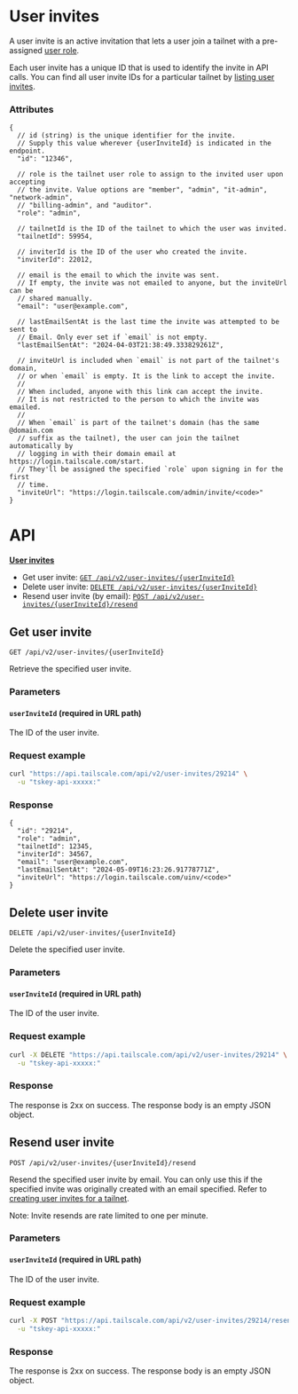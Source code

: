 # User invites

A user invite is an active invitation that lets a user join a tailnet with a pre-assigned [user role](https://tailscale.com/kb/1138/user-roles).

Each user invite has a unique ID that is used to identify the invite in API calls.
You can find all user invite IDs for a particular tailnet by [listing user invites](#list-user-invites).

### Attributes

```jsonc
{
  // id (string) is the unique identifier for the invite.
  // Supply this value wherever {userInviteId} is indicated in the endpoint.
  "id": "12346",

  // role is the tailnet user role to assign to the invited user upon accepting
  // the invite. Value options are "member", "admin", "it-admin", "network-admin",
  // "billing-admin", and "auditor".
  "role": "admin",

  // tailnetId is the ID of the tailnet to which the user was invited.
  "tailnetId": 59954,

  // inviterId is the ID of the user who created the invite.
  "inviterId": 22012,

  // email is the email to which the invite was sent.
  // If empty, the invite was not emailed to anyone, but the inviteUrl can be
  // shared manually.
  "email": "user@example.com",

  // lastEmailSentAt is the last time the invite was attempted to be sent to
  // Email. Only ever set if `email` is not empty.
  "lastEmailSentAt": "2024-04-03T21:38:49.333829261Z",

  // inviteUrl is included when `email` is not part of the tailnet's domain,
  // or when `email` is empty. It is the link to accept the invite.
  //
  // When included, anyone with this link can accept the invite.
  // It is not restricted to the person to which the invite was emailed.
  //
  // When `email` is part of the tailnet's domain (has the same @domain.com
  // suffix as the tailnet), the user can join the tailnet automatically by
  // logging in with their domain email at https://login.tailscale.com/start.
  // They'll be assigned the specified `role` upon signing in for the first
  // time.
  "inviteUrl": "https://login.tailscale.com/admin/invite/<code>"
}
```

# API

**[User invites](#user-invites)**

- Get user invite: [`GET /api/v2/user-invites/{userInviteId}`](#get-user-invite)
- Delete user invite: [`DELETE /api/v2/user-invites/{userInviteId}`](#delete-user-invite)
- Resend user invite (by email): [`POST /api/v2/user-invites/{userInviteId}/resend`](#resend-user-invite)

## Get user invite

```http
GET /api/v2/user-invites/{userInviteId}
```

Retrieve the specified user invite.

### Parameters

#### `userInviteId` (required in URL path)

The ID of the user invite.

### Request example

```sh
curl "https://api.tailscale.com/api/v2/user-invites/29214" \
  -u "tskey-api-xxxxx:"
```

### Response

```jsonc
{
  "id": "29214",
  "role": "admin",
  "tailnetId": 12345,
  "inviterId": 34567,
  "email": "user@example.com",
  "lastEmailSentAt": "2024-05-09T16:23:26.91778771Z",
  "inviteUrl": "https://login.tailscale.com/uinv/<code>"
}
```

## Delete user invite

```http
DELETE /api/v2/user-invites/{userInviteId}
```

Delete the specified user invite.

### Parameters

#### `userInviteId` (required in URL path)

The ID of the user invite.

### Request example

```sh
curl -X DELETE "https://api.tailscale.com/api/v2/user-invites/29214" \
  -u "tskey-api-xxxxx:"
```

### Response

The response is 2xx on success. The response body is an empty JSON object.

## Resend user invite

```http
POST /api/v2/user-invites/{userInviteId}/resend
```

Resend the specified user invite by email. You can only use this if the specified invite was originally created with an email specified. Refer to [creating user invites for a tailnet](#create-user-invites).

Note: Invite resends are rate limited to one per minute.

### Parameters

#### `userInviteId` (required in URL path)

The ID of the user invite.

### Request example

```sh
curl -X POST "https://api.tailscale.com/api/v2/user-invites/29214/resend" \
  -u "tskey-api-xxxxx:"
```

### Response

The response is 2xx on success. The response body is an empty JSON object.

